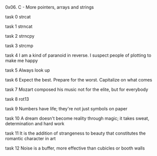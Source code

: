 0x06. C - More pointers, arrays and strings

task 0 strcat

task 1 strncat

task 2 strncpy

task 3 strcmp

task 4 I am a kind of paranoid in reverse. I suspect people of plotting to make me happy

task 5 Always look up

task 6 Expect the best. Prepare for the worst. Capitalize on what comes

task 7 Mozart composed his music not for the elite, but for everybody

task 8 rot13

task 9 Numbers have life; they're not just symbols on paper

task 10 A dream doesn't become reality through magic; it takes sweat, determination and hard work

task 11 It is the addition of strangeness to beauty that constitutes the romantic character in art

task 12 Noise is a buffer, more effective than cubicles or booth walls
